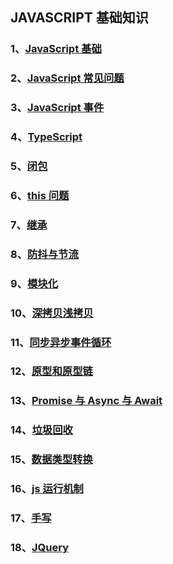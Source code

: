 ## JAVASCRIPT 基础知识

### 1、[JavaScript 基础](./JavaScript基础)

### 2、[JavaScript 常见问题](./JavaScript常见问题)

### 3、[JavaScript 事件](./JavaScript事件)

### 4、[TypeScript](./TypeScript)

### 5、[闭包](./闭包)

### 6、[this 问题](./this问题)

### 7、[继承](./继承)

### 8、[防抖与节流](./防抖与节流)

### 9、[模块化](./模块化)

### 10、[深拷贝浅拷贝](./深拷贝浅拷贝)

### 11、[同步异步事件循环](./同步异步事件循环)

### 12、[原型和原型链](./原型和原型链)

### 13、[Promise 与 Async 与 Await](./Promise与Async与Await)

### 14、[垃圾回收](./垃圾回收)

### 15、[数据类型转换](./数据类型转换)

### 16、[js 运行机制](./js运行机制)

### 17、[手写](./手写)

### 18、[JQuery](./JQuery)
